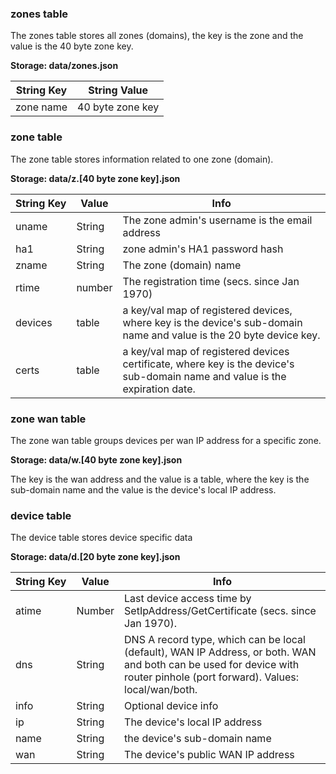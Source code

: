 
### zones table
The zones table stores all zones (domains), the key is the zone and the value is the 40 byte zone key.

**Storage: data/zones.json**

String Key | String Value
--------- | ------------
zone name | 40 byte zone key

### zone table
The zone table stores information related to one zone (domain).

**Storage: data/z.[40 byte zone key].json**

String&nbsp;Key | Value | Info
---------- | ------| -------------
uname | String | The zone admin's username is the email address
ha1 | String | zone admin's HA1 password hash
zname | String | The zone (domain) name
rtime | number | The registration time (secs. since Jan 1970)
devices| table | a key/val map of registered devices, where key is the device's sub-domain name and value is the 20 byte device key.
certs | table | a key/val map of registered devices certificate, where key is the device's sub-domain name and value is the expiration date.

### zone wan table
The zone wan table groups devices per wan IP address for a specific zone.

**Storage: data/w.[40 byte zone key].json**

The key is the wan address and the value is a table, where the key is the sub-domain name and the value is the device's local IP address.

### device table
The device table stores device specific data

**Storage: data/d.[20 byte zone key].json**

String&nbsp;Key | Value | Info
---------- | ------| -------------
atime | Number | Last device access time by SetIpAddress/GetCertificate (secs. since Jan 1970).
dns | String | DNS A record type, which can be local (default), WAN IP Address, or both. WAN and both can be used for device with router pinhole (port forward). Values: local/wan/both.
info | String | Optional device info
ip | String | The device's local IP address
name | String | the device's sub-domain name
wan | String | The device's public WAN IP address
